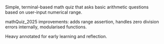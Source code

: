 Simple, terminal-based math quiz that asks basic arithmetic questions based on user-input numerical range.

mathQuiz_2025 improvements: adds range assertion, handles zero division errors internally, modularised functions.

Heavy annotated for early learning and reflection.

